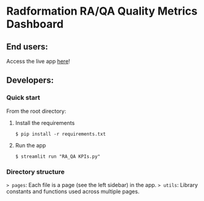 # Radformation RA/QA Quality Metrics Dashboard

## End users:
Access the live app [here]()!

## Developers:
### Quick start
From the root directory:

1. Install the requirements

   ```
   $ pip install -r requirements.txt
   ```

2. Run the app

   ```
   $ streamlit run "RA_QA KPIs.py"
   ```

### Directory structure

`> pages`: Each file is a page (see the left sidebar) in the app.
`> utils`: Library constants and functions used across multiple pages.
